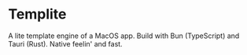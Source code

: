 # Templite

A lite template engine of a MacOS app. Build with Bun (TypeScript) and Tauri (Rust). Native feelin' and fast.

